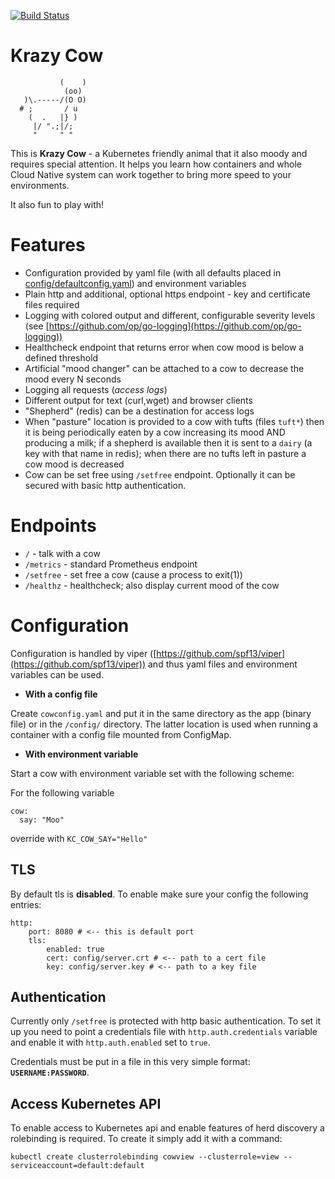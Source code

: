 [![Build Status](https://cloud.drone.io/api/badges/cloudowski/krazy-cow/status.svg)](https://cloud.drone.io/cloudowski/krazy-cow)

# Krazy Cow

```
           (    )
            (oo)
   )\.-----/(O O)
  # ;       / u
    (  .   |} )
     |/ ".;|/;
     "     " "
```

This is **Krazy Cow** - a Kubernetes friendly animal that it also moody and requires special attention. It helps you learn how containers and whole Cloud Native system can work together to bring more speed to your environments. 

It also fun to play with!

# Features

* Configuration provided by yaml file (with all defaults placed in [config/defaultconfig.yaml](config/defaultconfig.yaml)) and environment variables
* Plain http and additional, optional https endpoint - key and certificate files required
* Logging with colored output and different, configurable severity levels (see [https://github.com/op/go-logging](https://github.com/op/go-logging))
* Healthcheck endpoint that returns error when cow mood is below a defined threshold
* Artificial "mood changer" can be attached to a cow to decrease the mood every N seconds
* Logging all requests (*access logs*)
* Different output for text (curl,wget)  and browser clients
* "Shepherd" (redis) can be a destination for access logs 
* When "pasture" location is provided to a cow with tufts (files `tuft*`) then it is being periodically eaten by a cow increasing its mood AND producing a milk; if a shepherd is available then it is sent to a `dairy` (a key with that name in redis); when there are no tufts left in pasture a cow mood is decreased
* Cow can be set free using `/setfree` endpoint. Optionally it can be secured with basic http authentication.


# Endpoints

* `/` - talk with a cow
* `/metrics` - standard Prometheus endpoint
* `/setfree` - set free a cow (cause a process to exit(1))
* `/healthz` - healthcheck; also display current mood of the cow


# Configuration

Configuration is handled by viper ([https://github.com/spf13/viper](https://github.com/spf13/viper)) and thus yaml files and environment variables can be used.

* **With a config file**

Create `cowconfig.yaml` and put it in the same directory as the app (binary file) or in the `/config/` directory. The latter location is used when running a container with a config file mounted from ConfigMap.

* **With environment variable**

Start a cow with environment variable set with the following scheme: 

For the following variable

```
cow:
  say: "Moo"

```

override with `KC_COW_SAY="Hello"`

## TLS

By default tls is **disabled**. To enable make sure your config the following entries:

```
http:
    port: 8080 # <-- this is default port
    tls:
        enabled: true
        cert: config/server.crt # <-- path to a cert file
        key: config/server.key # <-- path to a key file
```

## Authentication

Currently only `/setfree` is protected with http basic authentication. To set it up you need to point a credentials file with `http.auth.credentials` variable and enable it with `http.auth.enabled` set to `true`.

Credentials must be put in a file in this very simple format: **`USERNAME:PASSWORD`**.

## Access Kubernetes API

To enable access to Kubernetes api and enable features of herd discovery a rolebinding is required. To create it simply add it with a command:

```
kubectl create clusterrolebinding cowview --clusterrole=view --serviceaccount=default:default
```